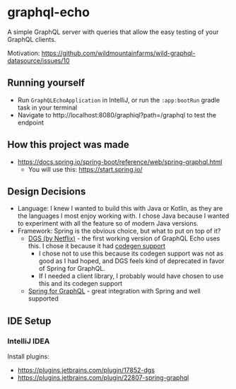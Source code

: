 # graphql-echo
A simple GraphQL server with queries that allow the easy testing of your GraphQL clients.

Motivation: https://github.com/wildmountainfarms/wild-graphql-datasource/issues/10

## Running yourself

* Run `GraphQLEchoApplication` in IntelliJ, or run the `:app:bootRun` gradle task in your terminal
* Navigate to http://localhost:8080/graphiql?path=/graphql to test the endpoint

## How this project was made

* https://docs.spring.io/spring-boot/reference/web/spring-graphql.html
  * You will use this: https://start.spring.io/

## Design Decisions

* Language: I knew I wanted to build this with Java or Kotlin, as they are the languages I most enjoy working with. I chose Java because I wanted to experiment with all the feature so of modern Java versions.
* Framework: Spring is the obvious choice, but what to put on top of it?
  * [DGS (by Netflix)](https://netflix.github.io/dgs/) - the first working version of GraphQL Echo uses this. I chose it because it had [codegen support](https://netflix.github.io/dgs/generating-code-from-schema/)
    * I chose not to use this because its codegen support was not as good as I had hoped, and DGS feels kind of deprecated in favor of Spring for GraphQL.
    * If I needed a client library, I probably would have chosen to use this and its codegen support
  * [Spring for GraphQL](https://spring.io/projects/spring-graphql) - great integration with Spring and well supported

## IDE Setup

### IntelliJ IDEA

Install plugins:
* https://plugins.jetbrains.com/plugin/17852-dgs
* https://plugins.jetbrains.com/plugin/22807-spring-graphql
